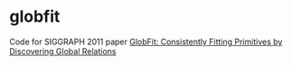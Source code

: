 # globfit
Code for SIGGRAPH 2011 paper [GlobFit: Consistently Fitting Primitives by Discovering Global Relations](http://web.siat.ac.cn/~vcc/publications/2011/globfit/)
